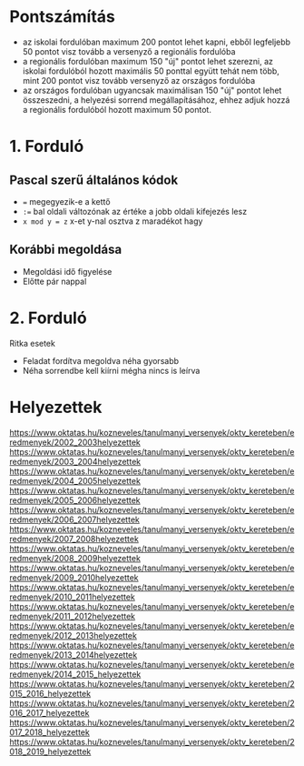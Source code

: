# Pontszámítás
- az iskolai fordulóban maximum 200 pontot lehet kapni, ebből legfeljebb 50 pontot visz tovább a versenyző a regionális fordulóba
- a regionális fordulóban maximum 150 "új" pontot lehet szerezni, az iskolai fordulóból hozott maximális 50 ponttal együtt tehát nem több, mint 200 pontot visz tovább versenyző az országos fordulóba
- az országos fordulóban ugyancsak maximálisan 150 "új" pontot lehet összeszedni, a helyezési sorrend megállapításához, ehhez adjuk hozzá a regionális fordulóból hozott maximum 50 pontot.
# 1. Forduló
## Pascal szerű általános kódok
- `=` megegyezik-e a kettő
- `:=` bal oldali változónak az értéke a jobb oldali kifejezés lesz
- `x mod y = z` x-et y-nal osztva z maradékot hagy
## Korábbi megoldása
- Megoldási idő figyelése
- Előtte pár nappal
# 2. Forduló
Ritka esetek
- Feladat fordítva megoldva néha gyorsabb
- Néha sorrendbe kell kiírni mégha nincs is leírva
# Helyezettek
https://www.oktatas.hu/kozneveles/tanulmanyi_versenyek/oktv_kereteben/eredmenyek/2002_2003helyezettek
https://www.oktatas.hu/kozneveles/tanulmanyi_versenyek/oktv_kereteben/eredmenyek/2003_2004helyezettek
https://www.oktatas.hu/kozneveles/tanulmanyi_versenyek/oktv_kereteben/eredmenyek/2004_2005helyezettek
https://www.oktatas.hu/kozneveles/tanulmanyi_versenyek/oktv_kereteben/eredmenyek/2005_2006helyezettek
https://www.oktatas.hu/kozneveles/tanulmanyi_versenyek/oktv_kereteben/eredmenyek/2006_2007helyezettek
https://www.oktatas.hu/kozneveles/tanulmanyi_versenyek/oktv_kereteben/eredmenyek/2007_2008helyezettek
https://www.oktatas.hu/kozneveles/tanulmanyi_versenyek/oktv_kereteben/eredmenyek/2008_2009helyezettek
https://www.oktatas.hu/kozneveles/tanulmanyi_versenyek/oktv_kereteben/eredmenyek/2009_2010helyezettek
https://www.oktatas.hu/kozneveles/tanulmanyi_versenyek/oktv_kereteben/eredmenyek/2010_2011helyezettek
https://www.oktatas.hu/kozneveles/tanulmanyi_versenyek/oktv_kereteben/eredmenyek/2011_2012helyezettek
https://www.oktatas.hu/kozneveles/tanulmanyi_versenyek/oktv_kereteben/eredmenyek/2012_2013helyezettek
https://www.oktatas.hu/kozneveles/tanulmanyi_versenyek/oktv_kereteben/eredmenyek/2013_2014helyezettek
https://www.oktatas.hu/kozneveles/tanulmanyi_versenyek/oktv_kereteben/eredmenyek/2014_2015_helyezettek
https://www.oktatas.hu/kozneveles/tanulmanyi_versenyek/oktv_kereteben/2015_2016_helyezettek
https://www.oktatas.hu/kozneveles/tanulmanyi_versenyek/oktv_kereteben/2016_2017_helyezettek
https://www.oktatas.hu/kozneveles/tanulmanyi_versenyek/oktv_kereteben/2017_2018_helyezettek
https://www.oktatas.hu/kozneveles/tanulmanyi_versenyek/oktv_kereteben/2018_2019_helyezettek
